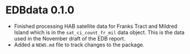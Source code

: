 # EDBdata 0.1.0

* Finished processing HAB satellite data for Franks Tract and Mildred Island which is in the `sat_ci_count_fr_mil` data object. This is the data used in the November draft of the EDB report.
* Added a `NEWS.md` file to track changes to the package.

